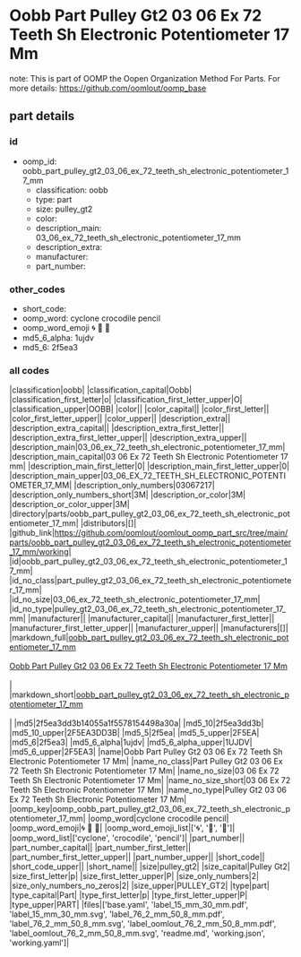 # Oobb Part Pulley Gt2 03 06 Ex 72 Teeth Sh Electronic Potentiometer 17 Mm  

note: This is part of OOMP the Oopen Organization Method For Parts. For more details: https://github.com/oomlout/oomp_base

##  part details





### id
* oomp_id: oobb_part_pulley_gt2_03_06_ex_72_teeth_sh_electronic_potentiometer_17_mm
  * classification: oobb
  * type: part
  * size: pulley_gt2
  * color: 
  * description_main: 03_06_ex_72_teeth_sh_electronic_potentiometer_17_mm
  * description_extra: 
  * manufacturer: 
  * part_number: 

### other_codes
* short_code: 
* oomp_word: cyclone crocodile pencil
* oomp_word_emoji :cyclone: :crocodile: :pencil:
* md5_6_alpha: 1ujdv
* md5_6: 2f5ea3

### all codes 
|classification|oobb|
|classification_capital|Oobb|
|classification_first_letter|o|
|classification_first_letter_upper|O|
|classification_upper|OOBB|
|color||
|color_capital||
|color_first_letter||
|color_first_letter_upper||
|color_upper||
|description_extra||
|description_extra_capital||
|description_extra_first_letter||
|description_extra_first_letter_upper||
|description_extra_upper||
|description_main|03_06_ex_72_teeth_sh_electronic_potentiometer_17_mm|
|description_main_capital|03 06 Ex 72 Teeth Sh Electronic Potentiometer 17 mm|
|description_main_first_letter|0|
|description_main_first_letter_upper|0|
|description_main_upper|03_06_EX_72_TEETH_SH_ELECTRONIC_POTENTIOMETER_17_MM|
|description_only_numbers|03067217|
|description_only_numbers_short|3M|
|description_or_color|3M|
|description_or_color_upper|3M|
|directory|parts/oobb_part_pulley_gt2_03_06_ex_72_teeth_sh_electronic_potentiometer_17_mm|
|distributors|[]|
|github_link|https://github.com/oomlout/oomlout_oomp_part_src/tree/main/parts/oobb_part_pulley_gt2_03_06_ex_72_teeth_sh_electronic_potentiometer_17_mm/working|
|id|oobb_part_pulley_gt2_03_06_ex_72_teeth_sh_electronic_potentiometer_17_mm|
|id_no_class|part_pulley_gt2_03_06_ex_72_teeth_sh_electronic_potentiometer_17_mm|
|id_no_size|03_06_ex_72_teeth_sh_electronic_potentiometer_17_mm|
|id_no_type|pulley_gt2_03_06_ex_72_teeth_sh_electronic_potentiometer_17_mm|
|manufacturer||
|manufacturer_capital||
|manufacturer_first_letter||
|manufacturer_first_letter_upper||
|manufacturer_upper||
|manufacturers|[]|
|markdown_full|[oobb_part_pulley_gt2_03_06_ex_72_teeth_sh_electronic_potentiometer_17_mm](https://github.com/oomlout/oomlout_oomp_part_src/tree/main/parts/oobb_part_pulley_gt2_03_06_ex_72_teeth_sh_electronic_potentiometer_17_mm/working)<br>[](https://github.com/oomlout/oomlout_oomp_part_src/tree/main/parts/oobb_part_pulley_gt2_03_06_ex_72_teeth_sh_electronic_potentiometer_17_mm/working)<br>[Oobb Part Pulley Gt2 03 06 Ex 72 Teeth Sh Electronic Potentiometer 17 Mm](https://github.com/oomlout/oomlout_oomp_part_src/tree/main/parts/oobb_part_pulley_gt2_03_06_ex_72_teeth_sh_electronic_potentiometer_17_mm/working)<br><br>|
|markdown_short|[oobb_part_pulley_gt2_03_06_ex_72_teeth_sh_electronic_potentiometer_17_mm](https://github.com/oomlout/oomlout_oomp_part_src/tree/main/parts/oobb_part_pulley_gt2_03_06_ex_72_teeth_sh_electronic_potentiometer_17_mm/working)<br><br>|
|md5|2f5ea3dd3b14055a1f5578154498a30a|
|md5_10|2f5ea3dd3b|
|md5_10_upper|2F5EA3DD3B|
|md5_5|2f5ea|
|md5_5_upper|2F5EA|
|md5_6|2f5ea3|
|md5_6_alpha|1ujdv|
|md5_6_alpha_upper|1UJDV|
|md5_6_upper|2F5EA3|
|name|Oobb Part Pulley Gt2 03 06 Ex 72 Teeth Sh Electronic Potentiometer 17 Mm|
|name_no_class|Part Pulley Gt2 03 06 Ex 72 Teeth Sh Electronic Potentiometer 17 Mm|
|name_no_size|03 06 Ex 72 Teeth Sh Electronic Potentiometer 17 Mm|
|name_no_size_short|03 06 Ex 72 Teeth Sh Electronic Potentiometer 17 Mm|
|name_no_type|Pulley Gt2 03 06 Ex 72 Teeth Sh Electronic Potentiometer 17 Mm|
|oomp_key|oomp_oobb_part_pulley_gt2_03_06_ex_72_teeth_sh_electronic_potentiometer_17_mm|
|oomp_word|cyclone crocodile pencil|
|oomp_word_emoji|:cyclone: :crocodile: :pencil:|
|oomp_word_emoji_list|[':cyclone:', ':crocodile:', ':pencil:']|
|oomp_word_list|['cyclone', 'crocodile', 'pencil']|
|part_number||
|part_number_capital||
|part_number_first_letter||
|part_number_first_letter_upper||
|part_number_upper||
|short_code||
|short_code_upper||
|short_name||
|size|pulley_gt2|
|size_capital|Pulley Gt2|
|size_first_letter|p|
|size_first_letter_upper|P|
|size_only_numbers|2|
|size_only_numbers_no_zeros|2|
|size_upper|PULLEY_GT2|
|type|part|
|type_capital|Part|
|type_first_letter|p|
|type_first_letter_upper|P|
|type_upper|PART|
|files|['base.yaml', 'label_15_mm_30_mm.pdf', 'label_15_mm_30_mm.svg', 'label_76_2_mm_50_8_mm.pdf', 'label_76_2_mm_50_8_mm.svg', 'label_oomlout_76_2_mm_50_8_mm.pdf', 'label_oomlout_76_2_mm_50_8_mm.svg', 'readme.md', 'working.json', 'working.yaml']|
